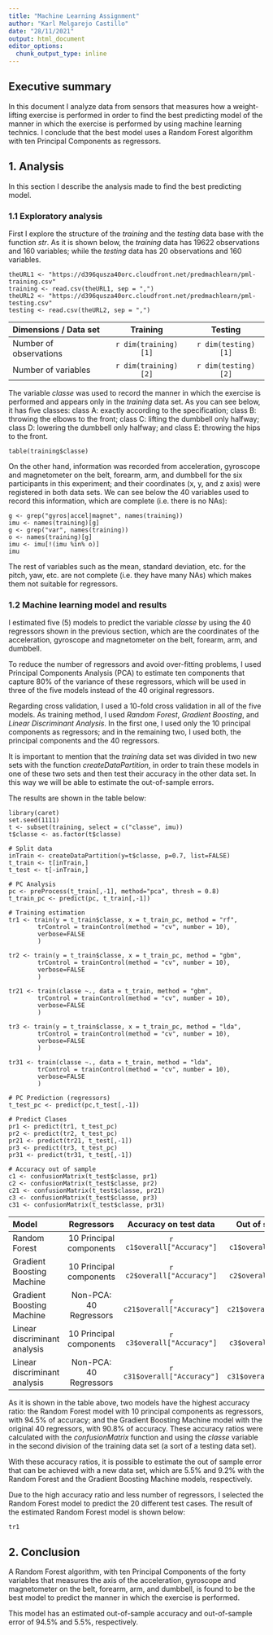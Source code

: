 ```yaml
---
title: "Machine Learning Assignment"
author: "Karl Melgarejo Castillo"
date: "28/11/2021"
output: html_document
editor_options: 
  chunk_output_type: inline
---
```


## Executive summary

In this document I analyze data from sensors that measures how a weight-lifting exercise is performed in order to find the best predicting model of the manner in which the exercise is performed by using machine learning technics. I conclude that the best model uses a Random Forest algorithm with ten Principal Components as regressors. 

## 1. Analysis

In this section I describe the analysis made to find the best predicting model.

### 1.1 Exploratory analysis
First I explore the structure of the *training* and the *testing* data base with the function *str*. As it is shown below, the *training* data has 19622 observations and 160 variables; while the *testing* data has 20 observations and 160 variables.

```{r, echo=FALSE}
theURL1 <- "https://d396qusza40orc.cloudfront.net/predmachlearn/pml-training.csv"
training <- read.csv(theURL1, sep = ",")
theURL2 <- "https://d396qusza40orc.cloudfront.net/predmachlearn/pml-testing.csv"
testing <- read.csv(theURL2, sep = ",")
```

| Dimensions / Data set     |       Training       |        Testing       | 
| :---                      |        :----:        |        :----:        | 
| Number of observations    | `r dim(training)[1]` |  `r dim(testing)[1]` | 
| Number of variables       | `r dim(training)[2]` |  `r dim(testing)[2]` | 


The variable *classe* was used to record the manner in which the exercise is performed and appears only in the *training* data set. As you can see below, it has five classes: class A: exactly according to the specification; class B: throwing the elbows to the front; class C: lifting the dumbbell only halfway; class D: lowering the dumbbell only halfway; and class E: throwing the hips to the front.

```{r, echo=FALSE}
table(training$classe)
```
On the other hand, information was recorded from acceleration, gyroscope and magnetometer on the belt, forearm, arm, and dumbbell for the six participants in this experiment; and their coordinates (x, y, and z axis) were registered in both data sets. We can see below the 40 variables used to record this information, which are complete (i.e. there is no NAs):

```{r, echo=FALSE}
g <- grep("gyros|accel|magnet", names(training))
imu <- names(training)[g]
g <- grep("var", names(training))
o <- names(training)[g]
imu <- imu[!(imu %in% o)] 
imu
```
The rest of variables such as the mean, standard deviation, etc. for the pitch, yaw, etc. are not complete (i.e. they have many NAs) which makes them not suitable for regressors. 

### 1.2 Machine learning model and results

I estimated five (5) models to predict the variable *classe* by using the 40 regressors shown in the previous section, which are the coordinates of the acceleration, gyroscope and magnetometer on the belt, forearm, arm, and dumbbell. 

To reduce the number of regressors and avoid over-fitting problems, I used Principal Components Analysis (PCA) to estimate ten components that capture 80% of the variance of these regressors, which will be used in three of the five models instead of the 40 original regressors.

Regarding cross validation, I used a 10-fold cross validation in all of the five models. As training method, I used *Random Forest*, *Gradient Boosting*, and *Linear Discriminant Analysis*. In the first one, I used only the 10 principal components as regressors; and in the remaining two, I used both, the principal components and the 40 regressors.

It is important to mention that the *training* data set was divided in two new sets with the function *createDataPartition*, in order to train these models in one of these two sets and then test their accuracy in the other data set. In this way we will be able to estimate the out-of-sample errors.

The results are shown in the table below:
 
```{r, echo=FALSE, cache=TRUE}
library(caret)
set.seed(1111)
t <- subset(training, select = c("classe", imu))        
t$classe <- as.factor(t$classe)

# Split data
inTrain <- createDataPartition(y=t$classe, p=0.7, list=FALSE)
t_train <- t[inTrain,]
t_test <- t[-inTrain,]

# PC Analysis
pc <- preProcess(t_train[,-1], method="pca", thresh = 0.8)
t_train_pc <- predict(pc, t_train[,-1])

# Training estimation
tr1 <- train(y = t_train$classe, x = t_train_pc, method = "rf",
        trControl = trainControl(method = "cv", number = 10),
        verbose=FALSE
        )

tr2 <- train(y = t_train$classe, x = t_train_pc, method = "gbm",
        trControl = trainControl(method = "cv", number = 10),
        verbose=FALSE
        )

tr21 <- train(classe ~., data = t_train, method = "gbm",
        trControl = trainControl(method = "cv", number = 10),
        verbose=FALSE
        )

tr3 <- train(y = t_train$classe, x = t_train_pc, method = "lda",
        trControl = trainControl(method = "cv", number = 10),
        verbose=FALSE
        )

tr31 <- train(classe ~., data = t_train, method = "lda",
        trControl = trainControl(method = "cv", number = 10),
        verbose=FALSE
        )

# PC Prediction (regressors)
t_test_pc <- predict(pc,t_test[,-1])

# Predict Clases
pr1 <- predict(tr1, t_test_pc)
pr2 <- predict(tr2, t_test_pc)
pr21 <- predict(tr21, t_test[,-1])
pr3 <- predict(tr3, t_test_pc)
pr31 <- predict(tr31, t_test[,-1])

# Accuracy out of sample
c1 <- confusionMatrix(t_test$classe, pr1)
c2 <- confusionMatrix(t_test$classe, pr2)
c21 <- confusionMatrix(t_test$classe, pr21)
c3 <- confusionMatrix(t_test$classe, pr3)
c31 <- confusionMatrix(t_test$classe, pr31)

```


| Model                        |       Regressors        |  Accuracy on test data    |     Out of sample error     | 
| :---                         |          :----:         |        :----:             |         :----:              | 
| Random Forest                | 10 Principal components |`r c1$overall["Accuracy"]` |`r 1-c1$overall["Accuracy"]` | 
| Gradient Boosting Machine    | 10 Principal components |`r c2$overall["Accuracy"]` |`r 1-c2$overall["Accuracy"]` | 
| Gradient Boosting Machine    | Non-PCA: 40 Regressors  |`r c21$overall["Accuracy"]`|`r 1-c21$overall["Accuracy"]`| 
| Linear discriminant analysis | 10 Principal components |`r c3$overall["Accuracy"]` |`r 1-c3$overall["Accuracy"]` | 
| Linear discriminant analysis | Non-PCA: 40 Regressors  |`r c31$overall["Accuracy"]`|`r 1-c31$overall["Accuracy"]`| 

As it is shown in the table above, two models have the highest accuracy ratio: the Random Forest model with 10 principal components as regressors, with 94.5% of accuracy; and the Gradient Boosting Machine model with the original 40 regressors, with 90.8% of accuracy. These accuracy ratios were calculated with the *confusionMatrix* function and using the *classe* variable in the second division of the training data set (a sort of a testing data set).

With these accuracy ratios, it is possible to estimate the out of sample error that can be achieved with a new data set, which are 5.5% and 9.2% with the Random Forest and the Gradient Boosting Machine models, respectively.

Due to the high accuracy ratio and less number of regressors, I selected the Random Forest model to predict the 20 different test cases. The result of the estimated Random Forest model is shown below:

```{r, echo=FALSE}
tr1
```

## 2. Conclusion

A Random Forest algorithm, with ten Principal Components of the forty variables that measures the axis of the acceleration, gyroscope and magnetometer on the belt, forearm, arm, and dumbbell, is found to be the best model to predict the manner in which the exercise is performed.

This model has an estimated out-of-sample accuracy and out-of-sample error of 94.5% and 5.5%, respectively.   



